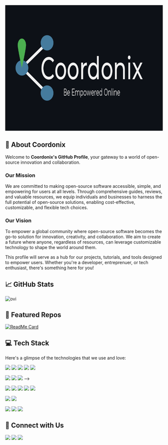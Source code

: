 <div align="center">
<img src="images/coordonixHeader.png" alt="Coordonix GitHub Banner" width="800" height="400">
</div>

## 👤 About Coordonix

Welcome to **Coordonix's GitHub Profile**, your gateway to a world of open-source innovation and collaboration.

### Our Mission

We are committed to making open-source software accessible, simple, and empowering for users at all levels. Through comprehensive guides, reviews, and valuable resources, we equip individuals and businesses to harness the full potential of open-source solutions, enabling cost-effective, customizable, and flexible tech choices.

### Our Vision

To empower a global community where open-source software becomes the go-to solution for innovation, creativity, and collaboration. We aim to create a future where anyone, regardless of resources, can leverage customizable technology to shape the world around them.

This profile will serve as a hub for our projects, tutorials, and tools designed to empower users. Whether you're a developer, entreprenuer, or tech enthusiast, there's something here for you!

## 📈 GitHub Stats

<img src="https://github-readme-stats.vercel.app/api/top-langs?username=coordonix&show_icons=true&locale=en&layout=compact&theme=dark" alt="ovi" />

## 🌟 Featured Repos

[![ReadMe Card](https://github-readme-stats.vercel.app/api/pin/?username=coordonix&repo=dotfiles)](https://github.com/coordonix/dotfiles)

## 💻 Tech Stack

Here's a glimpse of the technologies that we use and love:

![](https://img.shields.io/badge/Languages-HTML5-informational?style=flat&logo=html5&logoColor=ffffff&color=457b9d)
![](https://img.shields.io/badge/Languages-CSS-informational?style=flat&logo=css3&logoColor=ffffff&color=457b9d)
![](https://img.shields.io/badge/Languages-Markdown-informational?style=flat&logo=markdown&logoColor=ffffff&color=457b9d)
![](https://img.shields.io/badge/Languages-Python-informational?style=flat&logo=python&logoColor=ffffff&color=457b9d)
![](https://img.shields.io/badge/Languages-Bash-informational?style=flat&logo=gnubash&logoColor=ffffff&color=457b9d)

![](https://img.shields.io/badge/Frameworks%20&%20Libraries-Bootstrap-informational?style=flat&logo=bootstrap&logoColor=ffffff&color=457b9d)
![](https://img.shields.io/badge/Frameworks%20&%20Libraries-Git-informational?style=flat&logo=git&logoColor=ffffff&color=457b9d)
![](https://img.shields.io/badge/Frameworks%20&%20Libraries-GitHub-informational?style=flat&logo=github&logoColor=ffffff&color=457b9d) -->

![](https://img.shields.io/badge/Design%20Tools-Adobe%20Illustrator-informational?style=flat&logo=adobeillustrator&logoColor=ffffff&color=457b9d)
![](https://img.shields.io/badge/Design%20Tools-Adobe%20Photoshop-informational?style=flat&logo=adobephotoshop&logoColor=ffffff&color=457b9d)
![](https://img.shields.io/badge/Design%20Tools-Adobe%20Lightrooom-informational?style=flat&logo=adobelightroom&logoColor=ffffff&color=457b9d)
![](https://img.shields.io/badge/Design%20Tools-Adobe%20Premiere-informational?style=flat&logo=adobepremierepro&logoColor=ffffff&color=457b9d)
![](https://img.shields.io/badge/Design%20Tools-Adobe%20After%20Effects-informational?style=flat&logo=adobeaftereffects&logoColor=ffffff&color=457b9d)

![](https://img.shields.io/badge/Software-Discord-informational?style=flat&logo=discord&logoColor=ffffff&color=457b9d)
![](https://img.shields.io/badge/Software-OBS%20Studio-informational?style=flat&logo=obsstudio&logoColor=ffffff&color=457b9d)

![](https://img.shields.io/badge/OS-Windows-informational?style=flat&logo=windows&logoColor=ffffff&color=457b9d)
![](https://img.shields.io/badge/OS-Mac-informational?style=flat&logo=apple&logoColor=ffffff&color=457b9d)
![](https://img.shields.io/badge/OS-Linux-informational?style=flat&logo=linux&logoColor=ffffff&color=457b9d)

## 🔗 Connect with Us

[![](https://img.shields.io/badge/Facebook-@coordonix-informational?style=flat&logo=facebook&logoColor=ffffff&color=457b9d)](www.facebook.com/@coordonix)
[![](https://img.shields.io/badge/YouTube-@coordonix-informational?style=flat&logo=youtube&logoColor=ffffff&color=457b9d)](www.youtube.com/@coordonix)
[![](https://img.shields.io/badge/Website-coordonix.com-informational?style=flat&logo=website&logoColor=ffffff&color=457b9d)](www.coordonix.com)
